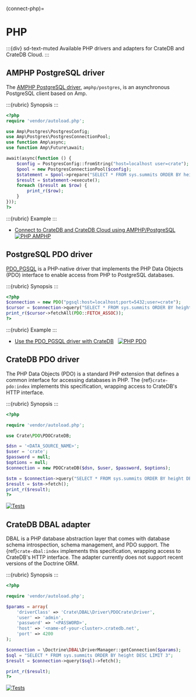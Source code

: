 (connect-php)=

# PHP

:::{div} sd-text-muted
Available PHP drivers and adapters for CrateDB and CrateDB Cloud.
:::

## AMPHP PostgreSQL driver

The [AMPHP PostgreSQL driver], `amphp/postgres`, is an asynchronous
PostgreSQL client based on Amp.

:::{rubric} Synopsis
:::
```php
<?php
require 'vendor/autoload.php';

use Amp\Postgres\PostgresConfig;
use Amp\Postgres\PostgresConnectionPool;
use function Amp\async;
use function Amp\Future\await;

await(async(function () {
    $config = PostgresConfig::fromString("host=localhost user=crate");
    $pool = new PostgresConnectionPool($config);
    $statement = $pool->prepare("SELECT * FROM sys.summits ORDER BY height DESC LIMIT 3");
    $result = $statement->execute();
    foreach ($result as $row) {
        print_r($row);
    }
}));
?>
```
:::{rubric} Example
:::
- [Connect to CrateDB and CrateDB Cloud using AMPHP/PostgreSQL] &nbsp; [![PHP AMPHP](https://github.com/crate/cratedb-examples/actions/workflows/lang-php-amphp.yml/badge.svg)](https://github.com/crate/cratedb-examples/actions/workflows/lang-php-amphp.yml)

## PostgreSQL PDO driver

[PDO_PGSQL] is a PHP-native driver that implements the PHP Data Objects (PDO)
interface to enable access from PHP to PostgreSQL databases. 

:::{rubric} Synopsis
:::
```php
<?php
$connection = new PDO("pgsql:host=localhost;port=5432;user=crate");
$cursor = $connection->query("SELECT * FROM sys.summits ORDER BY height DESC LIMIT 3");
print_r($cursor->fetchAll(PDO::FETCH_ASSOC));
?>
```

:::{rubric} Example
:::
- [Use the PDO_PGSQL driver with CrateDB] &nbsp; [![PHP PDO](https://github.com/crate/cratedb-examples/actions/workflows/lang-php-pdo.yml/badge.svg)](https://github.com/crate/cratedb-examples/actions/workflows/lang-php-pdo.yml)

## CrateDB PDO driver

The PHP Data Objects (PDO) is a standard PHP extension that defines a common
interface for accessing databases in PHP.
The {ref}`crate-pdo:index` implements this specification, wrapping access to
CrateDB's HTTP interface.

:::{rubric} Synopsis
:::
```php
<?php

require 'vendor/autoload.php';

use Crate\PDO\PDOCrateDB;

$dsn = '<DATA_SOURCE_NAME>';
$user = 'crate';
$password = null;
$options = null;
$connection = new PDOCrateDB($dsn, $user, $password, $options);

$stm = $connection->query("SELECT * FROM sys.summits ORDER BY height DESC LIMIT 3");
$result = $stm->fetch();
print_r($result);
?>
```

[![Tests](https://github.com/crate/crate-pdo/actions/workflows/tests.yml/badge.svg)](https://github.com/crate/crate-pdo/actions/workflows/tests.yml)

## CrateDB DBAL adapter

DBAL is a PHP database abstraction layer that comes with database schema
introspection, schema management, and PDO support.
The {ref}`crate-dbal:index` implements this specification, wrapping access to
CrateDB's HTTP interface. The adapter currently does not support recent
versions of the Doctrine ORM.

:::{rubric} Synopsis
:::
```php
<?php

require 'vendor/autoload.php';

$params = array(
    'driverClass' => 'Crate\DBAL\Driver\PDOCrate\Driver',
    'user' => 'admin',
    'password' => '<PASSWORD>',
    'host' => '<name-of-your-cluster>.cratedb.net',
    'port' => 4200
);

$connection = \Doctrine\DBAL\DriverManager::getConnection($params);
$sql = "SELECT * FROM sys.summits ORDER BY height DESC LIMIT 3";
$result = $connection->query($sql)->fetch();

print_r($result);
?>
```

[![Tests](https://github.com/crate/crate-dbal/actions/workflows/tests.yml/badge.svg)](https://github.com/crate/crate-dbal/actions/workflows/tests.yml)


[AMPHP PostgreSQL driver]: https://github.com/amphp/postgres
[Connect to CrateDB and CrateDB Cloud using AMPHP/PostgreSQL]: https://github.com/crate/cratedb-examples/tree/main/by-language/php-amphp
[PDO_PGSQL]: https://www.php.net/manual/en/ref.pdo-pgsql.php
[Use the PDO_PGSQL driver with CrateDB]: https://github.com/crate/cratedb-examples/tree/main/by-language/php-pdo
